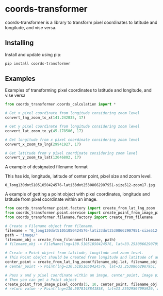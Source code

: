 # coords-transformer

coords-transformer is a library to transform pixel coordinates to latitude and longitude, and vise versa.


## Installing

Install and update using pip:

```bash
pip install coords-transformer
```

## Examples

Examples of transforming pixel coordinates to latitude and longitude, and vise versa

```python
from coords_transformer.coords_calculation import *

# Get x pixel coordinate from longitude considering zoom level
convert_lng_zoom_to_x(141.242035, 17)

# Get y pixel coordinate from longitude considering zoom level
convert_lat_zoom_to_y(45.178506, 17)

# Get longitude from x pixel coordinate considering zoom level
convert_x_zoom_to_lng(29941927, 17)

# Get latitude from y pixel coordinate considering zoom level
convert_y_zoom_to_lat(12046802, 17)
```

A example of designated filename format

This has idx, longitude, latitude of center point, pixel size and zoom level.

`0_long130dot51051050424576-lati33dot25308662907951-size512-zoom17.jpg`

A example of getting a point object with pixel coordinates, longitude and latitude from pixel coordinate within an image.

```python
from coords_transformer.point.factory import create_from_lat_lng_zoom
from coords_transformer.point.service import create_point_from_image_pixel_coords
from coords_transformer.filename.factory import create_from_filename

# Create a Filename object from filename.
filename = "0_long130dot51051050424576-lati33dot25308662907951-size512-zoom17.jpg"
path = "image/"
filename_obj = create_from_filename(filename, path)
# filename_obj -> FileName(lng=130.51051050424576, lat=33.25308662907951, idx=0, size=512, path='image/', zoom=17)

# Create a Point object from latitude, longitude and zoom level.
# This Point obejct should be created from longitude and latitude of an image center point
center_point = create_from_lat_lng_zoom(filename_obj.lat, filename_obj.lng)
# center_point -> Point(lng=130.51051050424576, lat=33.25308662907951, x=28941677, y=13487547)

# Pass x and y pixel coordinate within an image, center_point, image pixel size and zoom level
# Then you can get a Point object
create_point_from_image_pixel_coords(5, 10, center_point, filename_obj.size, filename_obj.zoom)
# return value -> Point(lng=130.5078148841858, lat=33.25529597095926, x=28941426, y=13487301)
```
